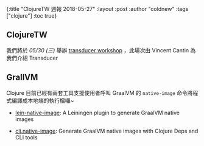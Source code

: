 {:title "ClojureTW 週報 2018-05-27"
:layout :post
:author "coldnew"
:tags  ["clojure"]
:toc true}

## ClojureTW

我們將於 *05/30 (三)* 舉辦 [transducer workshop](https://www.meetup.com/Clojure-tw/events/250769368/) ，此場次由 Vincent Cantin 為我們介紹 Transducer


## GrallVM

Clojure 目前已經有兩套工具支援使用者呼叫 GraalVM 的 `native-image` 命令將程式編譯成本地端的執行檔囉~

- [lein-native-image](https://github.com/taylorwood/lein-native-image):  A Leiningen plugin to generate GraalVM native images

- [clj.native-image](https://github.com/taylorwood/clj.native-image):  Generate GraalVM native images with Clojure Deps and CLI tools
